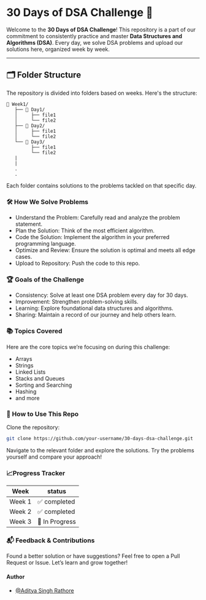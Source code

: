 # 30 Days of DSA Challenge 🚀

Welcome to the **30 Days of DSA Challenge**! This repository is a part of our commitment to consistently practice and master **Data Structures and Algorithms (DSA)**. Every day, we solve DSA problems and upload our solutions here, organized week by week.

---

## 🗂️ Folder Structure

The repository is divided into folders based on weeks. Here's the structure:

```plaintext
📁 Week1/
   ├── 📁 Day1/
   │     ├── file1
   │     └── file2
   ├── 📁 Day2/
   │     ├── file1
   │     └── file2
   └── 📁 Day3/
         ├── file1
         └── file2
   |
   |
   .
   .

```
Each folder contains solutions to the problems tackled on that specific day.

### 🛠️ How We Solve Problems
- Understand the Problem: Carefully read and analyze the problem statement.
- Plan the Solution: Think of the most efficient algorithm.
- Code the Solution: Implement the algorithm in your preferred programming language.
- Optimize and Review: Ensure the solution is optimal and meets all edge cases.
- Upload to Repository: Push the code to this repo.

### 🏆 Goals of the Challenge
- Consistency: Solve at least one DSA problem every day for 30 days.
- Improvement: Strengthen problem-solving skills.
- Learning: Explore foundational data structures and algorithms.
- Sharing: Maintain a record of our journey and help others learn.

### 📚 Topics Covered
Here are the core topics we’re focusing on during this challenge:

- Arrays
- Strings
- Linked Lists
- Stacks and Queues
- Sorting and Searching
- Hashing
- and more

### 🚀 How to Use This Repo
Clone the repository:
``` bash
git clone https://github.com/your-username/30-days-dsa-challenge.git
```

Navigate to the relevant folder and explore the solutions.
Try the problems yourself and compare your approach!

### 📈Progress Tracker

| Week             | status                                                                |
| ----------------- | ------------------------------------------------------------------ |
| Week 1| ✅ completed |
| Week 2|  ✅ completed|
| Week 3|  🚧 In Progress|

### 📬 Feedback & Contributions

Found a better solution or have suggestions? Feel free to open a Pull Request or Issue. Let’s learn and grow together!

#### Author
- [@Aditya Singh Rathore](https://www.github.com/Adez017)
